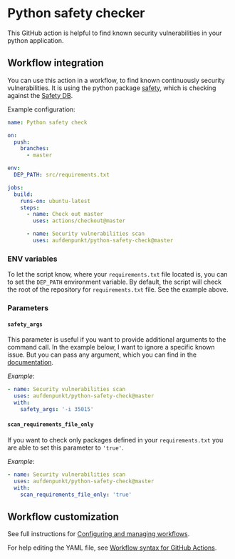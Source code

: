 # Python safety checker

This GitHub action is helpful to find known security vulnerabilities in your python application.

## Workflow integration

You can use this action in a workflow, to find known continuously security vulnerabilities. It is using the python package [safety](https://pypi.org/project/safety/), which is checking against the [Safety DB](https://github.com/pyupio/safety-db).

Example configuration:

```yaml
name: Python safety check

on:
  push:
    branches:
      - master

env:
  DEP_PATH: src/requirements.txt

jobs:
  build:
    runs-on: ubuntu-latest
    steps:
      - name: Check out master
        uses: actions/checkout@master

      - name: Security vulnerabilities scan
        uses: aufdenpunkt/python-safety-check@master
```

### ENV variables

To let the script know, where your `requirements.txt` file located is, you can to set the `DEP_PATH` environment variable. By default, the script will check the root of the repository for `requirements.txt` file. See the example above.

### Parameters

#### `safety_args`

This parameter is useful if you want to provide additional arguments to the command call. In the example below, I want to ignore a specific known issue. But you can pass any argument, which you can find in the [documentation](https://github.com/pyupio/safety#options).

_Example_:

```yaml
- name: Security vulnerabilities scan
  uses: aufdenpunkt/python-safety-check@master
  with:
    safety_args: '-i 35015'
```

#### `scan_requirements_file_only`

If you want to check only packages defined in your `requirements.txt` you are able to set this parameter to `'true'`.

_Example_:

```yaml
- name: Security vulnerabilities scan
  uses: aufdenpunkt/python-safety-check@master
  with:
    scan_requirements_file_only: 'true'
```

## Workflow customization

See full instructions for [Configuring and managing workflows](https://help.github.com/en/actions/configuring-and-managing-workflows).

For help editing the YAML file, see [Workflow syntax for GitHub Actions](https://help.github.com/en/actions/automating-your-workflow-with-github-actions/workflow-syntax-for-github-actions).
